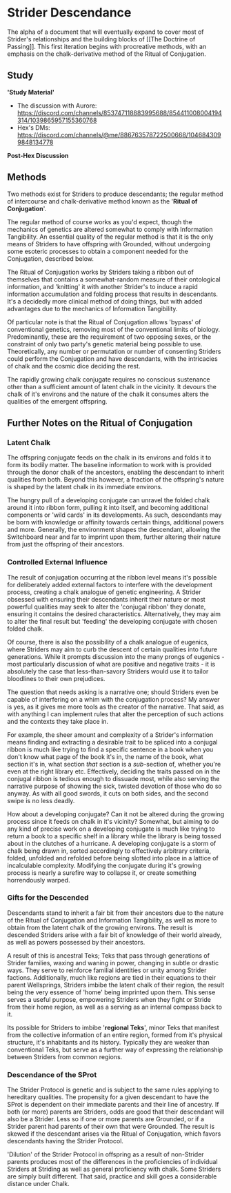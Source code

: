 # Strider Descendance
The alpha of a document that will eventually expand to cover most of Strider's relationships and the building blocks of [[The Doctrine of Passing]]. This first iteration begins with procreative methods, with an emphasis on the chalk-derivative method of the Ritual of Conjugation.

## Study
**'Study Material'**
- The discussion with Aurore: https://discord.com/channels/853747118883995688/854411008004194314/1039865957155360768
- Hex's DMs: https://discord.com/channels/@me/886763578722500668/1046843099848134778

**Post-Hex Discussion**


## Methods
Two methods exist for Striders to produce descendants; the regular method of intercourse and chalk-derivative method known as the '**Ritual of Conjugation**'.

The regular method of course works as you'd expect, though the mechanics of genetics are altered somewhat to comply with Information Tangibility. An essential quality of the regular method is that it is the only means of Striders to have offspring with Grounded, without undergoing some esoteric processes to obtain a component needed for the Conjugation, described below.

The Ritual of Conjugation works by Striders taking a ribbon out of themselves that contains a somewhat-random measure of their ontological information, and 'knitting' it with another Strider's to induce a rapid information accumulation and folding process that results in descendants. It's a decidedly more clinical method of doing things, but with added advantages due to the mechanics of Information Tangibility.

Of particular note is that the Ritual of Conjugation allows 'bypass' of conventional genetics, removing most of the conventional limits of biology. Predominantly, these are the requirement of two opposing sexes, or the constraint of only two party's genetic material being possible to use. Theoretically, any number or permutation or number of consenting Striders could perform the Conjugation and have descendants, with the intricacies of chalk and the cosmic dice deciding the rest.

The rapidly growing chalk conjugate requires no conscious sustenance other than a sufficient amount of latent chalk in the vicinity. It devours the chalk of it's environs and the nature of the chalk it consumes alters the qualities of the emergent offspring. 

## Further Notes on the Ritual of Conjugation
### Latent Chalk
The offspring conjugate feeds on the chalk in its environs and folds it to form its bodily matter. The baseline information to work with is provided through the donor chalk of the ancestors, enabling the descendant to inherit qualities from both. Beyond this however, a fraction of the offspring's nature is shaped by the latent chalk in its immediate environs. 

The hungry pull of a developing conjugate can unravel the folded chalk around it into ribbon form, pulling it into itself, and becoming additional components or 'wild cards' in its developments. As such, descendants may be born with knowledge or affinity towards certain things, additional powers and more. Generally, the environment shapes the descendant, allowing the Switchboard near and far to imprint upon them, further altering their nature from just the offspring of their ancestors. 

### Controlled External Influence
The result of conjugation occurring at the ribbon level means it's possible for deliberately added external factors to interfere with the development process, creating a chalk analogue of genetic engineering. A Strider obsessed with ensuring their descendants inherit their nature or most powerful qualities may seek to alter the 'conjugal ribbon' they donate, ensuring it contains the desired characteristics. Alternatively, they may aim to alter the final result but 'feeding' the developing conjugate with chosen folded chalk. 

Of course, there is also the possibility of a chalk analogue of eugenics, where Striders may aim to curb the descent of certain qualities into future generations. While it prompts discussion into the many prongs of eugenics - most particularly discussion of what are positive and negative traits - it is absolutely the case that less-than-savory Striders would use it to tailor bloodlines to their own prejudices. 

The question that needs asking is a narrative one; should Striders even be capable of interfering on a whim with the conjugation process? My answer is yes, as it gives me more tools as the creator of the narrative. That said, as with anything I can implement rules that alter the perception of such actions and the contexts they take place in.

For example, the sheer amount and complexity of a Strider's information means finding and extracting a desirable trait to be spliced into a conjugal ribbon is much like trying to find a specific sentence in a book when you don't know what page of the book it's in, the name of the book, what section it's in, what section *that* section is a *sub*-section of, whether you're even at the right library etc. Effectively, deciding the traits passed on in the conjugal ribbon is tedious enough to dissuade most, while also serving the narrative purpose of showing the sick, twisted devotion of those who do so anyway. As with all good swords, it cuts on both sides, and the second swipe is no less deadly. 

How about a developing conjugate? Can it not be altered during the growing process since it feeds on chalk in it's vicinity? Somewhat, but aiming to do any kind of precise work on a developing conjugate is much like trying to return a book to a specific shelf in a library while the library is being tossed about in the clutches of a hurricane. A developing conjugate is a storm of chalk being drawn in, sorted accordingly to effectively arbitrary criteria, folded, unfolded and refolded before being slotted into place in a lattice of incalculable complexity. Modifying the conjugate during it's growing process is nearly a surefire way to collapse it, or create something horrendously warped.

### Gifts for the Descended
Descendants stand to inherit a fair bit from their ancestors due to the nature of the Ritual of Conjugation and Information Tangibility, as well as more to obtain from the latent chalk of the growing environs. The result is descended Striders arise with a fair bit of knowledge of their world already, as well as powers possessed by their ancestors.

A result of this is ancestral Teks; Teks that pass through generations of Strider families, waxing and waning in power, changing in subtle or drastic ways. They serve to reinforce familial identities or unity among Strider factions. Additionally, much like regions are tied in their equations to their parent Wellsprings, Striders imbibe the latent chalk of their region, the result being the very essence of 'home' being imprinted upon them. This sense serves a useful purpose, empowering Striders when they fight or Stride from their home region, as well as a serving as an internal compass back to it.

Its possible for Striders to imbibe '**regional Teks**', minor Teks that manifest from the collective information of an entire region, formed from it's physical structure, it's inhabitants and its history. Typically they are weaker than conventional Teks, but serve as a further way of expressing the relationship between Striders from common regions.

### Descendance of the SProt
The Strider Protocol is genetic and is subject to the same rules applying to hereditary qualities. The propensity for a given descendant to have the SProt is dependent on their immediate parents and their line of ancestry. If both (or more) parents are Striders, odds are good that their descendant will also be a Strider. Less so if one or more parents are Grounded, or if a Strider parent had parents of their own that were Grounded. The result is skewed if the descendant arises via the Ritual of Conjugation, which favors descendants having the Strider Protocol.

'Dilution' of the Strider Protocol in offspring as a result of non-Strider parents produces most of the differences in the proficiencies of individual Striders at Striding as well as general proficiency with chalk. Some Striders are simply built different. That said, practice and skill goes a considerable distance under Chalk. 